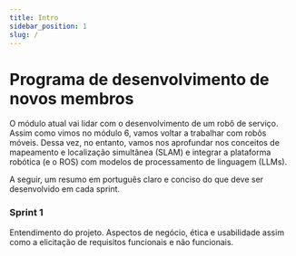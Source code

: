 ```yaml
---
title: Intro
sidebar_position: 1
slug: /
---
```


# Programa de desenvolvimento de novos membros

O módulo atual vai lidar com o desenvolvimento de um robô de serviço. Assim como
vimos no módulo 6, vamos voltar a trabalhar com robôs móveis. Dessa vez, no entanto, 
vamos nos aprofundar nos conceitos de mapeamento e localização simultânea (SLAM) 
e integrar a plataforma robótica (e o ROS) com modelos de processamento de linguagem
(LLMs).

A seguir, um resumo em português claro e conciso do que deve ser desenvolvido em 
cada sprint.

### Sprint 1 

Entendimento do projeto. Aspectos de negócio, ética e usabilidade assim como a 
elicitação de requisitos funcionais e não funcionais.


